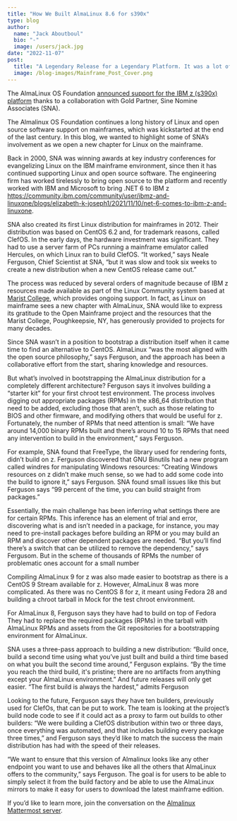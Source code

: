 ```yaml
---
title: "How We Built AlmaLinux 8.6 for s390x"
type: blog
author:
  name: "Jack Aboutboul"
  bio: "-"
  image: /users/jack.jpg
date: "2022-11-07"
post:
  title: "A Legendary Release for a Legendary Platform. It was a lot of work, but someone had to do it!"
  image: /blog-images/Mainframe_Post_Cover.png
---
```


The AlmaLinux OS Foundation [announced support for the IBM z (s390x) platform](https://www.hpcwire.com/off-the-wire/almalinux-foundation-builds-almalinux-os-8-for-s390x/) thanks to a collaboration with Gold Partner, Sine Nomine Associates (SNA).

The Almalinux OS Foundation continues a long history of Linux and open source software support on mainframes, which was kickstarted at the end of the last century. In this blog, we wanted to highlight some of SNA’s involvement as we open a new chapter for Linux on the mainframe.

Back in 2000, SNA was winning awards at key industry conferences for evangelizing Linux on the IBM mainframe environment, since then it has continued supporting Linux and open source software. The engineering firm has worked tirelessly to bring open source to the platform and recently worked with IBM and Microsoft to bring .NET 6 to IBM z https://community.ibm.com/community/user/ibmz-and-linuxone/blogs/elizabeth-k-joseph1/2021/11/10/net-6-comes-to-ibm-z-and-linuxone.

SNA also created its first Linux distribution for mainframes in 2012. Their distribution was based on CentOS 6.2 and, for trademark reasons, called ClefOS. In the early days, the hardware investment was significant. They had to use a server farm of PCs running a mainframe emulator called Hercules, on which Linux ran to build ClefOS. “It worked,” says Neale Ferguson, Chief Scientist at SNA, “but it was slow and took six weeks to create a new distribution when a new CentOS release came out.”

The process was reduced by several orders of magnitude because of IBM z resources made available as part of the Linux Community system based at [Marist College](https://www.marist.edu/), which provides ongoing support. In fact, as Linux on mainframe sees a new chapter with AlmaLinux, SNA would like to express its gratitude to the Open Mainframe project and the resources that the Marist College, Poughkeepsie, NY, has generously provided to projects for many decades.

Since SNA wasn’t in a position to bootstrap a distribution itself when it came time to find an alternative to CentOS. AlmaLinux “was the most aligned with the open source philosophy,” says Ferguson, and the approach has been a collaborative effort from the start, sharing knowledge and resources.

But what’s involved in bootstrapping the AlmaLinux distribution for a completely different architecture? Ferguson says it involves building a “starter kit” for your first chroot test environment. The process involves digging out appropriate packages (RPMs) in the x86_64 distribution that need to be added, excluding those that aren’t, such as those relating to BIOS and other firmware, and modifying others that would be useful for z. Fortunately, the number of RPMs that need attention is small: “We have around 14,000 binary RPMs built and there’s around 10 to 15 RPMs that need any intervention to build in the environment,” says Ferguson.

For example, SNA found that FreeType, the library used for rendering fonts, didn’t build on z. Ferguson discovered that GNU Binutils had a new program called windres for manipulating Windows resources: “Creating Windows resources on z didn’t make much sense, so we had to add some code into the build to ignore it,” says Ferguson. SNA found small issues like this but Ferguson says “99 percent of the time, you can build straight from packages.”

Essentially, the main challenge has been inferring what settings there are for certain RPMs. This inference has an element of trial and error, discovering what is and isn’t needed in a package, for instance, you may need to pre-install packages before building an RPM or you may build an RPM and discover other dependent packages are needed. “But you’ll find there’s a switch that can be utilized to remove the dependency,” says Fergusom. But in the scheme of thousands of RPMs the number of problematic ones account for a small number

Compiling AlmaLinux 9 for z was also made easier to bootstrap as there is a CentOS 9 Stream available for z. However, AlmaLinux 8 was more complicated. As there was no CentOS 8 for z, it meant using Fedora 28 and building a chroot tarball in Mock for the test chroot environment.

For AlmaLinux 8, Ferguson says they have had to build on top of Fedora They had to replace the required packages (RPMs) in the tarball with AlmaLinux RPMs and assets from the Git repositories for a bootstrapping environment for AlmaLinux.

SNA uses a three-pass approach to building a new distribution: “Build once, build a second time using what you’ve just built and build a third time based on what you built the second time around,” Ferguson explains. “By the time you reach the third build, it's pristine; there are no artifacts from anything except your AlmaLinux environment.” And future releases will only get easier. “The first build is always the hardest,” admits Ferguson

Looking to the future, Ferguson says they have ten builders, previously used for ClefOs, that can be put to work. The team is looking at the project’s build node code to see if it could act as a proxy to farm out builds to other builders: “We were building a ClefOS distribution within two or three days, once everything was automated, and that includes building every package three times,” and Ferguson says they’d like to match the success the main distribution has had with the speed of their releases.

“We want to ensure that this version of Almalinux looks like any other endpoint you want to use and behaves like all the others that AlmaLinux offers to the community,” says Ferguson. The goal is for users to be able to simply select it from the build factory and be able to use the AlmaLinux mirrors to make it easy for users to download the latest mainframe edition.

If you’d like to learn more, join the conversation on the [Almalinux Mattermost server](https://chat.almalinux.org/).
